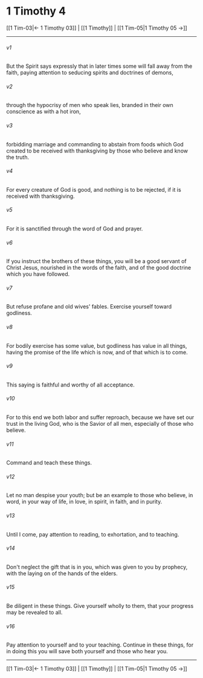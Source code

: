 # 1 Timothy 4

[[1 Tim-03|← 1 Timothy 03]] | [[1 Timothy]] | [[1 Tim-05|1 Timothy 05 →]]
***



###### v1 
But the Spirit says expressly that in later times some will fall away from the faith, paying attention to seducing spirits and doctrines of demons, 

###### v2 
through the hypocrisy of men who speak lies, branded in their own conscience as with a hot iron, 

###### v3 
forbidding marriage and commanding to abstain from foods which God created to be received with thanksgiving by those who believe and know the truth. 

###### v4 
For every creature of God is good, and nothing is to be rejected, if it is received with thanksgiving. 

###### v5 
For it is sanctified through the word of God and prayer. 

###### v6 
If you instruct the brothers of these things, you will be a good servant of Christ Jesus, nourished in the words of the faith, and of the good doctrine which you have followed. 

###### v7 
But refuse profane and old wives' fables. Exercise yourself toward godliness. 

###### v8 
For bodily exercise has some value, but godliness has value in all things, having the promise of the life which is now, and of that which is to come. 

###### v9 
This saying is faithful and worthy of all acceptance. 

###### v10 
For to this end we both labor and suffer reproach, because we have set our trust in the living God, who is the Savior of all men, especially of those who believe. 

###### v11 
Command and teach these things. 

###### v12 
Let no man despise your youth; but be an example to those who believe, in word, in your way of life, in love, in spirit, in faith, and in purity. 

###### v13 
Until I come, pay attention to reading, to exhortation, and to teaching. 

###### v14 
Don't neglect the gift that is in you, which was given to you by prophecy, with the laying on of the hands of the elders. 

###### v15 
Be diligent in these things. Give yourself wholly to them, that your progress may be revealed to all. 

###### v16 
Pay attention to yourself and to your teaching. Continue in these things, for in doing this you will save both yourself and those who hear you.

***
[[1 Tim-03|← 1 Timothy 03]] | [[1 Timothy]] | [[1 Tim-05|1 Timothy 05 →]]
